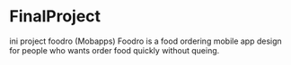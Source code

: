 # FinalProject
ini project foodro (Mobapps)
Foodro is a food ordering mobile app design for people who wants order food quickly without queing.
